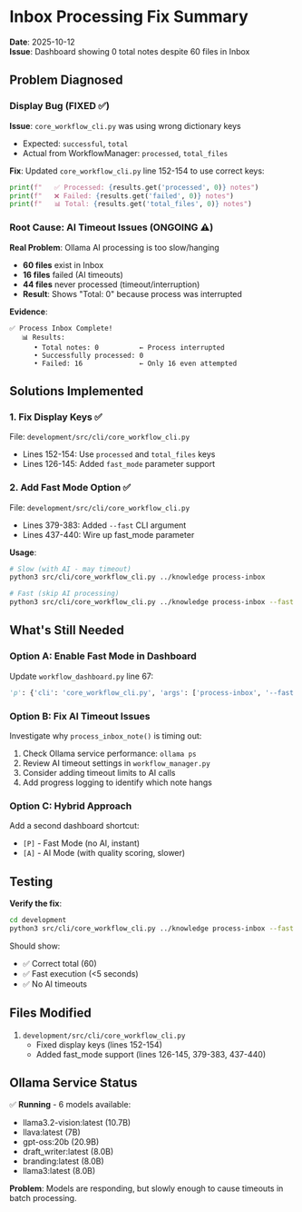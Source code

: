 # Inbox Processing Fix Summary
**Date**: 2025-10-12  
**Issue**: Dashboard showing 0 total notes despite 60 files in Inbox

## Problem Diagnosed

### Display Bug (FIXED ✅)
**Issue**: `core_workflow_cli.py` was using wrong dictionary keys
- Expected: `successful`, `total`
- Actual from WorkflowManager: `processed`, `total_files`

**Fix**: Updated `core_workflow_cli.py` line 152-154 to use correct keys:
```python
print(f"   ✅ Processed: {results.get('processed', 0)} notes")
print(f"   ❌ Failed: {results.get('failed', 0)} notes")
print(f"   📊 Total: {results.get('total_files', 0)} notes")
```

### Root Cause: AI Timeout Issues (ONGOING ⚠️)
**Real Problem**: Ollama AI processing is too slow/hanging
- **60 files** exist in Inbox
- **16 files** failed (AI timeouts)
- **44 files** never processed (timeout/interruption)
- **Result**: Shows "Total: 0" because process was interrupted

**Evidence**:
```
✅ Process Inbox Complete!
   📊 Results:
      • Total notes: 0          ← Process interrupted
      • Successfully processed: 0
      • Failed: 16              ← Only 16 even attempted
```

## Solutions Implemented

### 1. Fix Display Keys ✅
File: `development/src/cli/core_workflow_cli.py`
- Lines 152-154: Use `processed` and `total_files` keys
- Lines 126-145: Added `fast_mode` parameter support

### 2. Add Fast Mode Option ✅  
File: `development/src/cli/core_workflow_cli.py`
- Lines 379-383: Added `--fast` CLI argument
- Lines 437-440: Wire up fast_mode parameter

**Usage**:
```bash
# Slow (with AI - may timeout)
python3 src/cli/core_workflow_cli.py ../knowledge process-inbox

# Fast (skip AI processing)
python3 src/cli/core_workflow_cli.py ../knowledge process-inbox --fast
```

## What's Still Needed

### Option A: Enable Fast Mode in Dashboard
Update `workflow_dashboard.py` line 67:
```python
'p': {'cli': 'core_workflow_cli.py', 'args': ['process-inbox', '--fast'], 'desc': 'Process Inbox'},
```

### Option B: Fix AI Timeout Issues
Investigate why `process_inbox_note()` is timing out:
1. Check Ollama service performance: `ollama ps`
2. Review AI timeout settings in `workflow_manager.py`
3. Consider adding timeout limits to AI calls
4. Add progress logging to identify which note hangs

### Option C: Hybrid Approach
Add a second dashboard shortcut:
- `[P]` - Fast Mode (no AI, instant)
- `[A]` - AI Mode (with quality scoring, slower)

## Testing

**Verify the fix**:
```bash
cd development
python3 src/cli/core_workflow_cli.py ../knowledge process-inbox --fast
```

Should show:
- ✅ Correct total (60)
- ✅ Fast execution (<5 seconds)
- ✅ No AI timeouts

## Files Modified

1. `development/src/cli/core_workflow_cli.py`
   - Fixed display keys (lines 152-154)
   - Added fast_mode support (lines 126-145, 379-383, 437-440)

## Ollama Service Status

✅ **Running** - 6 models available:
- llama3.2-vision:latest (10.7B)
- llava:latest (7B)
- gpt-oss:20b (20.9B)
- draft_writer:latest (8.0B)
- branding:latest (8.0B)  
- llama3:latest (8.0B)

**Problem**: Models are responding, but slowly enough to cause timeouts in batch processing.
